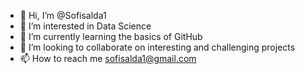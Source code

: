 - 👋 Hi, I’m @Sofisalda1
- 👀 I’m interested in Data Science
- 🌱 I’m currently learning the basics of GitHub
- 💞️ I’m looking to collaborate on interesting and challenging projects
- 📫 How to reach me sofisalda1@gmail.com

<!---
Sofisalda1/Sofisalda1 is a ✨ special ✨ repository because its `README.md` (this file) appears on your GitHub profile.
You can click the Preview link to take a look at your changes.
--->
